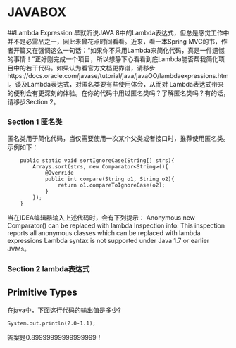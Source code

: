 # JAVABOX
##Lambda Expression 
早就听说JAVA 8中的Lambda表达式，但总是感觉工作中并不是必需品之一，因此未曾花点时间看看。近来，看一本Spring MVC的书，作者开篇又在强调这么一句话：“如果你不采用Lambda来简化代码，真是一件遗憾的事情！”正好刚完成一个项目，所以想静下心看看到底Lambda能否帮我简化项目中的若干代码。如果认为看官方文档更靠谱，请移步https://docs.oracle.com/javase/tutorial/java/javaOO/lambdaexpressions.html。谈及Lambda表达式，对匿名类要有些使用体会，从而对
Lambda表达式带来的便利会有更深刻的体验。在你的代码中用过匿名类吗？了解匿名类吗？有的话，请移步Section 2。

### Section 1 匿名类

匿名类用于简化代码，当仅需要使用一次某个父类或者接口时，推荐使用匿名类。示例如下：
``````
    public static void sortIgnoreCase(String[] strs){
        Arrays.sort(strs, new Comparator<String>(){
            @Override
            public int compare(String o1, String o2){
                return o1.compareToIgnoreCase(o2);
            }
        });
    }
```````
当在IDEA编辑器输入上述代码时，会有下列提示：
Anonymous new Comparator<String>() can be replaced with lambda
Inspection info: This inspection reports all anonymous classes which can be replaced with lambda expressions
Lambda syntax is not supported under Java 1.7 or earlier JVMs。

### Section 2 lambda表达式

## Primitive Types
在java中，下面这行代码的输出值是多少?
```
System.out.println(2.0-1.1); 
```
答案是0.89999999999999999！
